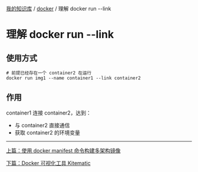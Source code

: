 [我的知识库](../README.md) / [docker](zz_gneratered_mdi.md) / 理解 docker run --link

# 理解 docker run --link

## 使用方式

```shell
# 前提已经存在一个 container2 在运行
docker run img1 --name container1 --link container2
```

## 作用

container1 连接 container2，达到：

- 与 container2 直接通信
- 获取 container2 的环境变量

---
[上篇：使用 docker manifest 命令构建多架构镜像](docker-manifest-build-cross-arch-image.md)

[下篇：Docker 可视化工具 Kitematic](docker-visiable-tool-kitematic.md)
